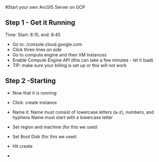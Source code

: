 #Start your own ArcGIS Server on GCP

## Step 1 - Get it Running
Time: Start: 8:15, end: 8:45

- Go to: /console.cloud.google.com
- Click three lines on side
- Go to compute engine and then VM Instances 
- Enable Compute Engine API (this can take a few minutes - let it load)
- TIP: make sure your billing is set up or this will not work

## Step 2 -Starting 
- Now that it is running:
- Click: create instance
- Name it: Name must consist of lowercase letters (a-z), numbers, and hyphens Name must start with a lowercase letter
- Set region and machine (for this we used: 
- Set Boot Disk (for this we used:

- Hit create

- 
